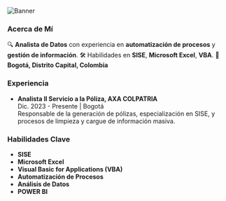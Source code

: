 ![Banner](https://soypyme.org/wp-content/uploads/2020/12/curso-analisis-de-datos.jpg)


### Acerca de Mí
🔍 **Analista de Datos** con experiencia en **automatización de procesos** y **gestión de información**.
🛠️ Habilidades en **SISE**, **Microsoft Excel**, **VBA**.
📍 **Bogotá, Distrito Capital, Colombia**

### Experiencia
- **Analista II Servicio a la Póliza, AXA COLPATRIA**  
  Dic. 2023 - Presente | Bogotá  
  Responsable de la generación de pólizas, especialización en SISE, y procesos de limpieza y cargue de información masiva.

### Habilidades Clave
- **SISE**
- **Microsoft Excel**
- **Visual Basic for Applications (VBA)**
- **Automatización de Procesos**
- **Análisis de Datos**
- **POWER BI**
